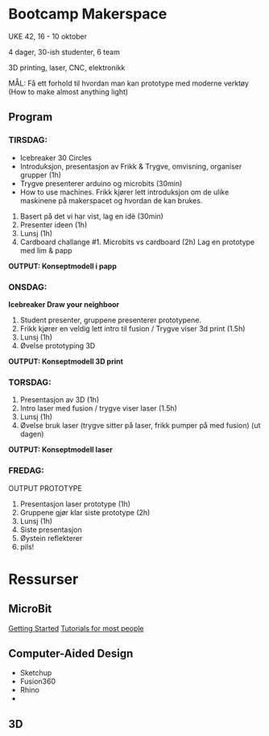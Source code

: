 # Bootcamp Makerspace
UKE 42, 16 - 10 oktober

4 dager, 30-ish studenter, 6 team 

3D printing, laser, CNC, elektronikk

MÅL: Få ett forhold til hvordan man kan prototype med moderne verktøy (How to make almost anything light)

## Program 

### TIRSDAG: 
- Icebreaker 30 Circles
- Introduksjon, presentasjon av Frikk & Trygve, omvisning, organiser grupper (1h)
- Trygve presenterer arduino og microbits (30min) 
- How to use machines. Frikk kjører lett introduksjon om de ulike maskinene på makerspacet og hvordan de kan brukes.

1. Basert på det vi har vist, lag en idè (30min)
2. Presenter ideen (1h) 
3. Lunsj (1h) 
4. Cardboard challange #1. Microbits vs cardboard (2h) Lag en prototype med lim & papp

**OUTPUT: Konseptmodell i papp**

### ONSDAG:
**Icebreaker Draw your neighboor**

1. Student presenter, gruppene presenterer prototypene.
2. Frikk kjører en veldig lett intro til fusion / Trygve viser 3d print (1.5h) 
3. Lunsj (1h)
4. Øvelse prototyping 3D 

**OUTPUT: Konseptmodell 3D print** 

### TORSDAG: 

1. Presentasjon av 3D (1h) 
2. Intro laser med fusion / trygve viser laser (1.5h)
3. Lunsj (1h)
4. Øvelse bruk laser (trygve sitter på laser, frikk pumper på med fusion) (ut dagen) 

**OUTPUT: Konseptmodell laser**

### FREDAG: 
OUTPUT PROTOTYPE

1. Presentasjon laser prototype (1h) 
2. Gruppene gjør klar siste prototype (2h)
3. Lunsj (1h)
4. Siste presentasjon
5. Øystein reflekterer 
6. pils!

# Ressurser

## MicroBit

[Getting Started](https://microbit.org/guide/quick/)
[Tutorials for most people](https://www.microbit.co.uk/blocks/lessons)

## Computer-Aided Design
- Sketchup
- Fusion360
- Rhino
- 

## 3D

##

